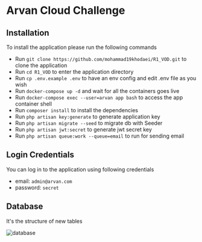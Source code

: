 # Arvan Cloud Challenge

## Installation
To install the application please run the following commands
* Run `git clone https://github.com/mohammad19khodaei/R1_VOD.git` to clone the application
* Run `cd R1_VOD` to enter the application directory
* Run `cp .env.example .env` to have an env config and edit .env file as you wish
* Run `docker-compose up -d` and wait for all the containers goes live
* Run `docker-compose exec --user=arvan app bash` to access the app container shell
* Run `composer install` to install the dependencies
* Run `php artisan key:generate` to generate application key
* Run `php artisan migrate --seed` to migrate db with Seeder
* Run `php artisan jwt:secret` to generate jwt secret key
* Run `php artisan queue:work --queue=email` to run for sending email

## Login Credentials
You can log in to the application using following credentials
* email: `admin@arvan.com`
* password: `secret`

## Database
It's the structure of new tables

![database](/home/mohammad/Downloads/arvan_vod_db.png)
